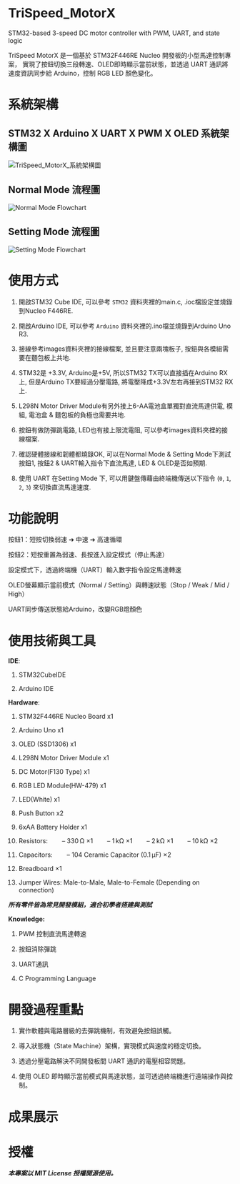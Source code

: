# TriSpeed_MotorX
STM32-based 3-speed DC motor controller with PWM, UART, and state logic

TriSpeed MotorX 是一個基於 STM32F446RE Nucleo 開發板的小型馬達控制專案，
實現了按鈕切換三段轉速、OLED即時顯示當前狀態，並透過 UART 通訊將速度資訊同步給 Arduino，控制 RGB LED 顏色變化。

# 系統架構
## STM32 X Arduino X UART X PWM X OLED 系統架構圖
![TriSpeed_MotorX_系統架構圖](images/TriSpeed_MotorX_系統架構圖.png)


## Normal Mode 流程圖
![Normal Mode Flowchart](images/Normal_Mode_Flowchart.png)


## Setting Mode 流程圖
![Setting Mode Flowchart](images/Setting_Mode_Flowchart.png)


# 使用方式

1. 開啟STM32 Cube IDE, 可以參考 `STM32` 資料夾裡的main.c, .ioc檔設定並燒錄到Nucleo F446RE.
   
2. 開啟Arduino IDE,  可以參考 `Arduino` 資料夾裡的.ino檔並燒錄到Arduino Uno R3.
   
3. 接線參考images資料夾裡的接線檔案, 並且要注意兩塊板子, 按鈕與各模組需要在麵包板上共地.

4. STM32是 +3.3V, Arduino是+5V, 所以STM32 TX可以直接插在Arduino RX上, 但是Arduino TX要經過分壓電路, 將電壓降成+3.3V左右再接到STM32 RX上.

5. L298N Motor Driver Module有另外接上6-AA電池盒單獨對直流馬達供電, 模組, 電池盒 & 麵包板的負極也需要共地.
  
6. 按鈕有做防彈跳電路, LED也有接上限流電阻, 可以參考images資料夾裡的接線檔案.
   
7. 確認硬體接線和韌體都燒錄OK, 可以在Normal Mode & Setting Mode下測試按鈕1, 按鈕2 & UART輸入指令下直流馬達, LED & OLED是否如預期.
  
8. 使用 UART 在Setting Mode 下, 可以用鍵盤傳藉由終端機傳送以下指令 (`0`, `1`, `2`, `3`) 來切換直流馬達速度.

# 功能說明

按鈕1：短按切換弱速 ➔ 中速 ➔ 高速循環

按鈕2：短按重置為弱速、長按進入設定模式（停止馬達）

設定模式下，透過終端機（UART）輸入數字指令設定馬達轉速

OLED螢幕顯示當前模式（Normal / Setting）與轉速狀態（Stop / Weak / Mid / High）

UART同步傳送狀態給Arduino，改變RGB燈顏色


# 使用技術與工具

**IDE**: 

1. STM32CubeIDE
   
2. Arduino IDE

**Hardware**: 

1. STM32F446RE Nucleo Board x1
 
2. Arduino Uno x1
 
3. OLED (SSD1306) x1
 
4. L298N Motor Driver Module x1
 
5. DC Motor(F130 Type) x1
 
6. RGB LED Module(HW-479) x1
 
7. LED(White) x1
 
8. Push Button x2
 
9. 6xAA Battery Holder x1

10. Resistors:
    – 330 Ω ×1
    – 1 kΩ ×1
    – 2 kΩ ×1
    – 10 kΩ ×2

11. Capacitors:
    – 104 Ceramic Capacitor (0.1 µF) ×2

12. Breadboard ×1

13. Jumper Wires: Male-to-Male, Male-to-Female (Depending on connection)

***所有零件皆為常見開發模組，適合初學者搭建與測試***

**Knowledge:**

1. PWM 控制直流馬達轉速
   
2. 按鈕消除彈跳
 
3. UART通訊
 
4. C Programming Language

# 開發過程重點

1. 實作軟體與電路層級的去彈跳機制，有效避免按鈕誤觸。

2. 導入狀態機（State Machine）架構，實現模式與速度的穩定切換。

3. 透過分壓電路解決不同開發板間 UART 通訊的電壓相容問題。

4. 使用 OLED 即時顯示當前模式與馬達狀態，並可透過終端機進行遠端操作與控制。

# 成果展示


# 授權
***本專案以 MIT License 授權開源使用。***
